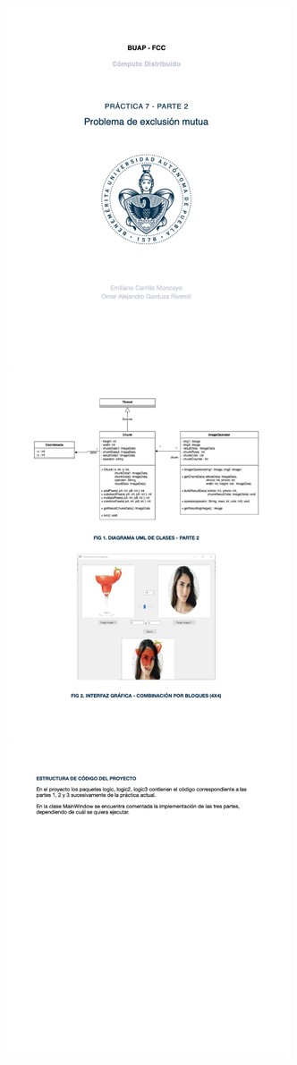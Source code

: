 ![cover](https://github.com/EmilianoCarrillo/Image-Arithmetic/blob/master/readme/1.png?raw=true)
![cover](https://github.com/EmilianoCarrillo/Image-Arithmetic/blob/master/readme/2.png?raw=true)
![cover](https://github.com/EmilianoCarrillo/Image-Arithmetic/blob/master/readme/3.png?raw=true)
